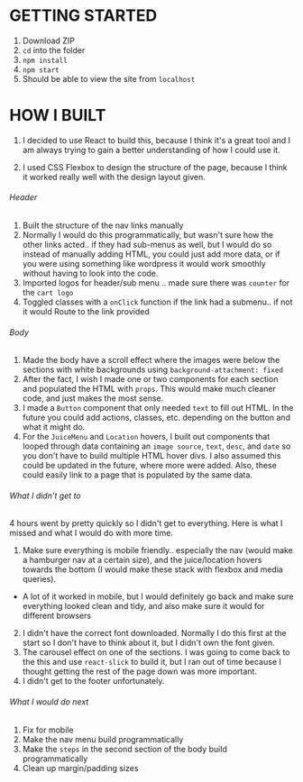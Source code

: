 # GETTING STARTED

1. Download ZIP
2. `cd` into the folder
3. `npm install`
4. `npm start`
5. Should be able to view the site from `localhost`

# HOW I BUILT

1. I decided to use React to build this, because I think it's a great tool and I am always trying to gain a better understanding of how I could use it. 

2. I used CSS Flexbox to design the structure of the page, because I think it worked really well with the design layout given. 

###### Header

1. Built the structure of the nav links manually
2. Normally I would do this programmatically, but wasn't sure how the other links acted.. if they had sub-menus as well, but I would do so instead of manually adding HTML, you could just add more data, or if you were using something like wordpress it would work smoothly without having to look into the code. 
3. Imported logos for header/sub menu .. made sure there was `counter` for the `cart logo`
4. Toggled classes with a `onClick` function if the link had a submenu.. if not it would Route to the link provided

###### Body

1. Made the body have a scroll effect where the images were below the sections with white backgrounds using `background-attachment: fixed`
2. After the fact, I wish I made one or two components for each section and populated the HTML with `props`. This would make much cleaner code, and just makes the most sense. 
3. I made a `Button` component that only needed `text` to fill out HTML. In the future you could add actions, classes, etc. depending on the button and what it might do.
4. For the `JuiceMenu` and `Location` hovers, I built out components that looped through data containing an `image source`, `text`, `desc`, and `date` so you don't have to build multiple HTML hover divs. I also assumed this could be updated in the future, where more were added. Also, these could easily link to a page that is populated by the same data.

###### What I didn't get to 

4 hours went by pretty quickly so I didn't get to everything. Here is what I missed and what I would do with more time.

1. Make sure everything is mobile friendly.. especially the nav (would make a hamburger nav at a certain size), and the juice/location hovers towards the bottom (I would make these stack with flexbox and media queries). 
- A lot of it worked in mobile, but I would definitely go back and make sure everything looked clean and tidy, and also make sure it would for different browsers
2. I didn't have the correct font downloaded. Normally I do this first at the start so I don't have to think about it, but I didn't own the font given. 
3. The carousel effect on one of the sections. I was going to come back to the this and use `react-slick` to build it, but I ran out of time because I thought getting the rest of the page down was more important.
4. I didn't get to the footer unfortunately.

###### What I would do next

1. Fix for mobile
2. Make the nav menu build programmatically 
3. Make the `steps` in the second section of the body build programmatically
4. Clean up margin/padding sizes
